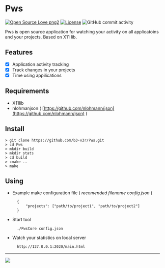 # Pws 
[![Open Source Love png2](https://badges.frapsoft.com/os/v2/open-source.png?v=103)](https://github.com/b3-v3r/Pws)
[![License](https://img.shields.io/github/license/b3-v3r/Pws)](https://github.com/b3-v3r/Pws/blob/master/LICENSE)
![GitHub commit activity](https://img.shields.io/github/commit-activity/m/b3-v3r/Pws?color=orange)

Pws is open source application for watching your activity on all applicatoins and your projects. Based on X11 lib.
## Features
 - [x]  Application activity tracking
 - [x] Track changes in your projects
 - [x] Time using appilications
 ## Requirements
	 
 - X11lib 
 - nlohmanjson ( [https://github.com/nlohmann/json](https://github.com/nlohmann/json) )
 

## Install
    > git clone https://github.com/b3-v3r/Pws.git
	> cd Pws
	> mkdir build
	> mkdir stats
	> cd build
	> cmake ..
	> make
## Using 
- Example make configuration file ( *recomended filename config.json*  )
	
		{
			"projects": ["path/to/project1", "path/to/project2"]
		}
	    
- Start tool 

		./PwsCore config.json

- Watch your statistics on local server

		http://127.0.0.1:2020/main.html
		
---
![](https://github.com/b3-v3r/Pws/blob/master/doc/example_screenshot_1.png?raw=true)

	
	
